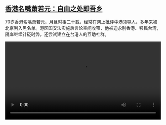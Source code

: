 <!--1595580790000-->
[香港名嘴萧若元：自由之处即吾乡](https://www.dw.com/zh/%E9%A6%99%E6%B8%AF%E5%90%8D%E5%98%B4%E8%90%A7%E8%8B%A5%E5%85%83%EF%BC%9A%E8%87%AA%E7%94%B1%E4%B9%8B%E5%A4%84%E5%8D%B3%E5%90%BE%E4%B9%A1/a-54279500)
------

<p>70岁香港名嘴萧若元，月旦时事二十载，经常在网上批评中港领导人，多年来被北京列入黑名单。港区国安法实施后言论空间收窄，他被迫永别香港、移民台湾，隔岸继续针砭时弊，还尝试建立在台港人的互助社群。</small></p><video src="https://tvdownloaddw-a.akamaihd.net/dwtv_video/flv/vdt_zh/2020/bchi200723_003_xiaoruoyuan_01i_sd_sor.mp4" controls style="width:100%"></video>

